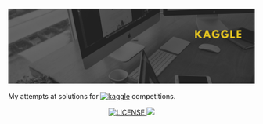 ![Banner](images/banner.png)

My attempts at solutions for
<a href="https://www.kaggle.com/francisodonovan"><img alt="kaggle" src="https://img.shields.io/badge/Kaggle-20BEFF?logo=kaggle&logoColor=white&style=ShieldStyle"/></a>
competitions.

<div align="center">
  <a href="./LICENSE">
    <img alt="LICENSE" src="https://img.shields.io/badge/license-Unlicence-blue.svg?maxAge=43200">
  </a>
  <img src="https://github.com/proinsias/kaggle/workflows/code-quality/badge.svg"/>
</div>
